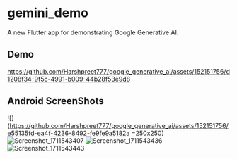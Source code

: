 # gemini_demo

A new Flutter app for demonstrating Google Generative AI.

## Demo


https://github.com/Harshpreet777/google_generative_ai/assets/152151756/d1208f34-9f5c-4991-b009-44b28f53e9d8

## Android ScreenShots

![](https://github.com/Harshpreet777/google_generative_ai/assets/152151756/e55135fd-ea4f-4236-8492-fe9fe9a5182a =250x250)
![Screenshot_1711543407](https://github.com/Harshpreet777/google_generative_ai/assets/152151756/86ddc146-44e9-4ed6-835f-03cd122d4775)
![Screenshot_1711543436](https://github.com/Harshpreet777/google_generative_ai/assets/152151756/553a4151-04ed-4f4c-ae45-1ff97328a313)
![Screenshot_1711543443](https://github.com/Harshpreet777/google_generative_ai/assets/152151756/ba9686b3-003c-4a8f-a9fd-210d63b4a9de)
